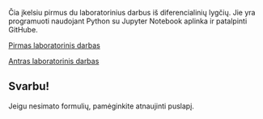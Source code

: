 Čia įkelsiu pirmus du laboratorinius darbus iš diferencialinių lygčių. Jie yra programuoti naudojant Python su Jupyter Notebook aplinka ir patalpinti GitHube.

[Pirmas laboratorinis darbas](https://nbviewer.jupyter.org/github/loijord/programavimas_python/blob/master/diferencialines%20lygtys/diflygtys1_short.ipynb)

[Antras laboratorinis darbas](https://nbviewer.jupyter.org/github/loijord/programavimas_python/blob/master/diferencialines%20lygtys/diflygtys2.ipynb)

## Svarbu!

Jeigu nesimato formulių, pamėginkite atnaujinti puslapį.